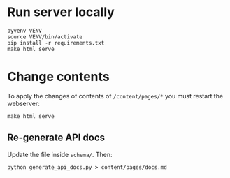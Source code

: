 
# Run server locally

    pyvenv VENV
    source VENV/bin/activate
    pip install -r requirements.txt
    make html serve

# Change contents

To apply the changes of contents of `/content/pages/*` you must restart the webserver:

    make html serve

## Re-generate API docs

Update the file inside `schema/`. Then:

    python generate_api_docs.py > content/pages/docs.md
